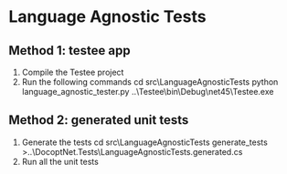 Language Agnostic Tests
=======================

Method 1: testee app
--------------------
1. Compile the Testee project
2. Run the following commands
	cd src\LanguageAgnosticTests
    python language_agnostic_tester.py ..\Testee\bin\Debug\net45\Testee.exe

Method 2: generated unit tests
------------------------------

1. Generate the tests
	cd src\LanguageAgnosticTests
    generate_tests >..\DocoptNet.Tests\LanguageAgnosticTests.generated.cs
2. Run all the unit tests
